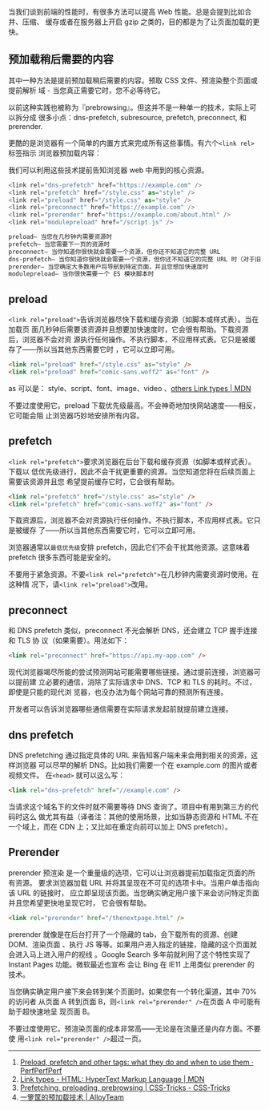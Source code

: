 当我们谈到前端的性能时，有很多方法可以提高 Web 性能。总是会提到比如合并、压缩、
缓存或者在服务器上开启 gzip 之类的，目的都是为了让页面加载的更快。

## 预加载稍后需要的内容

其中一种方法是提前预加载稍后需要的内容。预取 CSS 文件、预渲染整个页面或提前解析
域 - 当您真正需要它时，您不必等待它。

以前这种实践也被称为『prebrowsing』。但这并不是一种单一的技术，实际上可以拆分成
很多小点：dns-prefetch, subresource, prefetch, preconnect, 和 prerender.

更酷的是浏览器有一个简单的内置方式来完成所有这些事情。有六个`<link rel>`标签指示
浏览器预加载内容：

我们可以利用这些技术提前告知浏览器 web 中用到的核心资源。

```javascript
<link rel="dns-prefetch" href="https://example.com" />
<link rel="prefetch" href="/style.css" as="style" />
<link rel="preload" href="/style.css" as="style" />
<link rel="preconnect" href="https://example.com" />
<link rel="prerender" href="https://example.com/about.html" />
<link rel="modulepreload" href="/script.js" />
```

```bash
preload– 当您在几秒钟内需要资源时
prefetch– 当您需要下一页的资源时
preconnect– 当你知道你很快就会需要一个资源，但你还不知道它的完整 URL
dns-prefetch– 当你知道你很快就会需要一个资源，但你还不知道它的完整 URL 时（对于旧浏览器）
prerender– 当您确定大多数用户将导航到特定页面，并且您想加快速度时
modulepreload– 当你很快需要一个 ES 模块脚本时
```

## preload

`<link rel="preload">`告诉浏览器尽快下载和缓存资源（如脚本或样式表）。当在加载页
面几秒钟后需要该资源并且想要加快速度时，它会很有帮助。下载资源后，浏览器不会对资
源执行任何操作。不执行脚本，不应用样式表。它只是被缓存了——所以当其他东西需要它时
，它可以立即可用。

```html
<link rel="preload" href="/style.css" as="style" />
<link rel="preload" href="comic-sans.woff2" as="font" />
```

as 可以是： style、script、font、image、video
、[others Link types | MDN](https://developer.mozilla.org/en-US/docs/Web/HTML/Link_types/preload#what_types_of_content_can_be_preloaded)

不要过度使用它。preload 下载优先级最高。不会神奇地加快网站速度——相反，它可能会阻
止浏览器巧妙地安排所有内容。

## prefetch

`<link rel="prefetch">`要求浏览器在后台下载和缓存资源（如脚本或样式表）。下载以
低优先级进行，因此不会干扰更重要的资源。当您知道您将在后续页面上需要该资源并且您
希望提前缓存它时，它会很有帮助。

```html
<link rel="prefetch" href="/style.css" as="style" />
<link rel="prefetch" href="comic-sans.woff2" as="font" />
```

下载资源后，浏览器不会对资源执行任何操作。不执行脚本，不应用样式表。它只是被缓存
了——所以当其他东西需要它时，它可以立即可用。

浏览器通常以`最低优先级`安排 prefetch，因此它们不会干扰其他资源。这意味着
prefetch 很多东西可能是安全的。

不要用于紧急资源。不要`<link rel="prefetch">`在几秒钟内需要资源时使用。在这种情
况下，请`<link rel="preload">`改用。

## preconnect

和 DNS prefetch 类似，preconnect 不光会解析 DNS，还会建立 TCP 握手连接和 TLS 协
议（如果需要）。用法如下：

```html
<link rel="preconnect" href="https://api.my-app.com" />
```

现代浏览器竭尽所能的尝试预测网站可能需要哪些链接。通过提前连接，浏览器可以提前建
立必要的通信，消除了实际请求中 DNS、TCP 和 TLS 的耗时。不过，即使是只能的现代浏
览器，也没办法为每个网站可靠的预测所有连接。

开发者可以告诉浏览器哪些通信需要在实际请求发起前就提前建立连接。

## dns prefetch

DNS prefetching 通过指定具体的 URL 来告知客户端未来会用到相关的资源，这样浏览器
可以尽早的解析 DNS。比如我们需要一个在 example.com 的图片或者视频文件。
在`<head>` 就可以这么写：

```html
<link rel="dns-prefetch" href="//example.com" />
```

当请求这个域名下的文件时就不需要等待 DNS 查询了。项目中有用到第三方的代码时这么
做尤其有益（译者注：其他的使用场景，比如当静态资源和 HTML 不在一个域上，而在 CDN
上；又比如在重定向前可以加上 DNS prefetch）。

## Prerender

prerender 预渲染 是一个重量级的选项，它可以让浏览器提前加载指定页面的所有资源。
要求浏览器加载 URL 并将其呈现在不可见的选项卡中。当用户单击指向该 URL 的链接时，
应立即呈现该页面。当您确实确定用户接下来会访问特定页面并且您希望更快地呈现它时，
它会很有帮助。

```html
<link rel="prerender" href="/thenextpage.html" />
```

prerender 就像是在后台打开了一个隐藏的 tab，会下载所有的资源、创建 DOM、渲染页面
、执行 JS 等等。如果用户进入指定的链接，隐藏的这个页面就会进入马上进入用户的视线
。Google Search 多年前就利用了这个特性实现了 Instant Pages 功能。微软最近也宣布
会让 Bing 在 IE11 上用类似 prerender 的技术。

当您确实确定用户接下来会转到某个页面时。如果您有一个转化渠道，其中 70% 的访问者
从页面 A 转到页面 B，则`<link rel="prerender" />`在页面 A 中可能有助于超快速地呈
现页面 B。

不要过度使用它。预渲染页面的成本非常高——无论是在流量还是内存方面。不要使
用`<link rel="prerender" />`超过一页。

---

1. [Preload, prefetch and other <link> tags: what they do and when to use them · PerfPerfPerf](https://3perf.com/blog/link-rels/)
2. [Link types - HTML: HyperText Markup Language | MDN](https://developer.mozilla.org/en-US/docs/Web/HTML/Link_types)
3. [Prefetching, preloading, prebrowsing | CSS-Tricks - CSS-Tricks](https://css-tricks.com/prefetching-preloading-prebrowsing/)
4. [一箩筐的预加载技术 | AlloyTeam](http://www.alloyteam.com/2015/10/prefetching-preloading-prebrowsing/)
